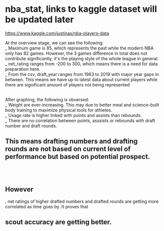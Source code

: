 # nba_stat, links to kaggle dataset will be updated later
https://www.kaggle.com/justinas/nba-players-data

At the overview stage, we can see the following: <br />
_ Maximum game is 85, which represents the past while the modern NBA only has 82 games. However, the 3 games difference in total does not contribute significantly, it's the playing style of the whole league in general. <br />
_ net_rating ranges from -200 to 300, which means there is a need for data preparation here. <br />
_ From the csv, draft_year ranges from 1963 to 2019 with major year gaps in between. This means we have up to latest data about current players while there are significant amount of players not being represented <br /> <br />

After graphing, the following is obversed: <br />
_ Weight are ever-increasing. This may due to better meal and science-built body training to maximize physical tools for athletes. <br />
_ Usage rate is higher linked with points and assists than rebounds. <br />
_ There are no correlation between points, asssists or rebounds with draft number and draft rounds. <br />

<h2> This means drafting numbers and drafting rounds are not based on current level of performance but based on potential prospect. </h2>

<br /><br />

<h2>However </h2>, net ratings of higher drafted numbers and drafted rounds are getting more correlated as time goes by. It proves that <h2>scout accuracy are getting better.</h2> 